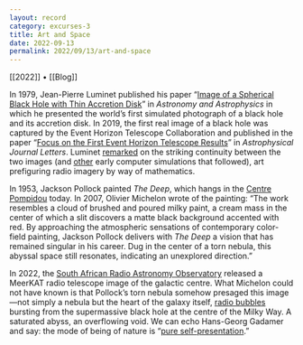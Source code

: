 ```yaml
---
layout: record
category: excurses-3
title: Art and Space
date: 2022-09-13
permalink: 2022/09/13/art-and-space
---
```


[[2022]] • [[Blog]]

In 1979, Jean-Pierre Luminet published his paper “[Image of a Spherical Black Hole with Thin Accretion Disk](https://www.researchgate.net/publication/234464726_Image_of_a_spherical_black_hole_with_thin_accretion_disk)” in *Astronomy and Astrophysics* in which he presented the world’s first simulated photograph of a black hole and its accretion disk. In 2019, the first real image of a black hole was captured by the Event Horizon Telescope Collaboration and published in the paper “[Focus on the First Event Horizon Telescope Results](https://iopscience.iop.org/journal/2041-8205/page/Focus_on_EHT)” in *Astrophysical Journal Letters*. Luminet [remarked](https://www.cnrs.fr/en/first-ever-image-black-hole-cnrs-researcher-had-simulated-it-early-1979) on the striking continuity between the two images (and [other](https://arxiv.org/abs/1902.11196) early computer simulations that followed), art prefiguring radio imagery by way of mathematics.

In 1953, Jackson Pollock painted *The Deep*, which hangs in the [Centre Pompidou](https://www.centrepompidou.fr/en/ressources/oeuvre/cg9Kgy) today. In 2007, Olivier Michelon wrote of the painting: “The work resembles a cloud of brushed and poured milky paint, a cream mass in the center of which a slit discovers a matte black background accented with red. By approaching the atmospheric sensations of contemporary color-field painting, Jackson Pollock delivers with *The Deep* a vision that has remained singular in his career. Dug in the center of a torn nebula, this abyssal space still resonates, indicating an unexplored direction.”

In 2022, the [South African Radio Astronomy Observatory](https://www.sarao.ac.za/media-releases/new-meerkat-radio-image-reveals-complex-heart-of-the-milky-way/) released a MeerKAT radio telescope image of the galactic centre. What Michelon could not have known is that Pollock’s torn nebula somehow presaged this image—not simply a nebula but the heart of the galaxy itself, [radio bubbles](https://www.nature.com/articles/s41586-019-1532-5?proof=t%2529) bursting from the supermassive black hole at the centre of the Milky Way. A saturated abyss, an overflowing void. We can echo Hans-Georg Gadamer and say: the mode of being of nature is “[pure self-presentation](https://books.google.ca/books?id=SkdMAQAAQBAJ).”
